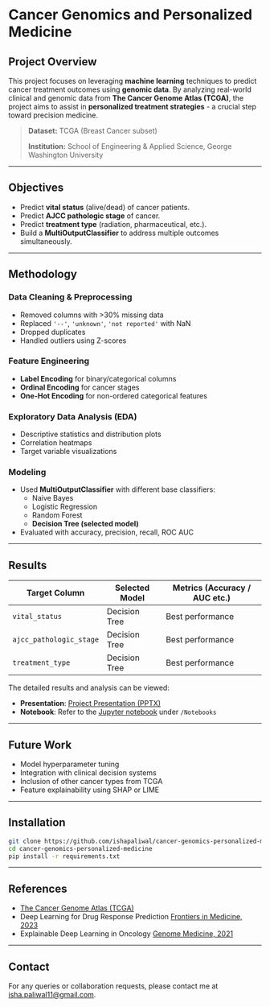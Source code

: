 # Cancer Genomics and Personalized Medicine

## Project Overview

This project focuses on leveraging **machine learning** techniques to predict cancer treatment outcomes using **genomic data**. By analyzing real-world clinical and genomic data from **The Cancer Genome Atlas (TCGA)**, the project aims to assist in **personalized treatment strategies** - a crucial step toward precision medicine.

> **Dataset:** TCGA (Breast Cancer subset)
> 
> **Institution:** School of Engineering & Applied Science, George Washington University  

---

## Objectives

- Predict **vital status** (alive/dead) of cancer patients.
- Predict **AJCC pathologic stage** of cancer.
- Predict **treatment type** (radiation, pharmaceutical, etc.).
- Build a **MultiOutputClassifier** to address multiple outcomes simultaneously.

---

## Methodology

### Data Cleaning & Preprocessing
- Removed columns with >30% missing data
- Replaced `'--'`, `'unknown'`, `'not reported'` with NaN
- Dropped duplicates
- Handled outliers using Z-scores

### Feature Engineering
- **Label Encoding** for binary/categorical columns
- **Ordinal Encoding** for cancer stages
- **One-Hot Encoding** for non-ordered categorical features

### Exploratory Data Analysis (EDA)
- Descriptive statistics and distribution plots
- Correlation heatmaps
- Target variable visualizations

### Modeling
- Used **MultiOutputClassifier** with different base classifiers:
  - Naive Bayes
  - Logistic Regression
  - Random Forest
  - **Decision Tree (selected model)**
- Evaluated with accuracy, precision, recall, ROC AUC

---

## Results

| Target Column         | Selected Model | Metrics (Accuracy / AUC etc.) |
|----------------------|----------------|-------------------------------|
| `vital_status`       | Decision Tree  | Best performance           |
| `ajcc_pathologic_stage` | Decision Tree  | Best performance           |
| `treatment_type`     | Decision Tree  | Best performance           |

The detailed results and analysis can be viewed:
- **Presentation**: [Project Presentation (PPTX)](https://github.com/ishapaliwal/Cancer_Genomics_and_Treatment_Prediction/blob/main/CANCER%20GENOMICS%20AND%20PERSONALIZED%20MEDICINE%20Project%20Presentation.pptx)
- **Notebook**: Refer to the [Jupyter notebook](https://github.com/ishapaliwal/Cancer_Genomics_and_Treatment_Prediction/blob/main/CANCER%20GENOMICS%20AND%20PERSONALIZED%20MEDICINE%20Project%20Presentation.pptx) under `/Notebooks`

---

## Future Work

- Model hyperparameter tuning
- Integration with clinical decision systems
- Inclusion of other cancer types from TCGA
- Feature explainability using SHAP or LIME

---

## Installation

```bash
git clone https://github.com/ishapaliwal/cancer-genomics-personalized-medicine.git
cd cancer-genomics-personalized-medicine
pip install -r requirements.txt
```

---

## References
- [The Cancer Genome Atlas (TCGA)](https://portal.gdc.cancer.gov/)
- Deep Learning for Drug Response Prediction [Frontiers in Medicine, 2023](https://www.frontiersin.org/journals/medicine/articles/10.3389/fmed.2023.1086097/full)
- Explainable Deep Learning in Oncology [Genome Medicine, 2021](https://genomemedicine.biomedcentral.com/articles/10.1186/s13073-021-00968-x)

---

## Contact
For any queries or collaboration requests, please contact me at isha.paliwal11@gmail.com.
